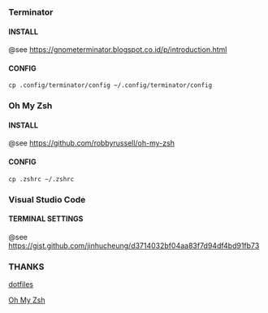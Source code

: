 ### Terminator

#### INSTALL

@see https://gnometerminator.blogspot.co.id/p/introduction.html

#### CONFIG

```
cp .config/terminator/config ~/.config/terminator/config
```

### Oh My Zsh

#### INSTALL

@see https://github.com/robbyrussell/oh-my-zsh

#### CONFIG

```
cp .zshrc ~/.zshrc
```

### Visual Studio Code

#### TERMINAL SETTINGS

@see https://gist.github.com/jinhucheung/d3714032bf04aa83f7d94df4bd91fb73

### THANKS

[dotfiles](https://github.com/OfficialOxide/dotfiles)

[Oh My Zsh](https://github.com/robbyrussell/oh-my-zsh)
